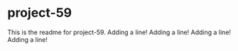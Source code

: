 # project-59

This is the readme for project-59.
Adding a line!
Adding a line!
Adding a line!
Adding a line!
